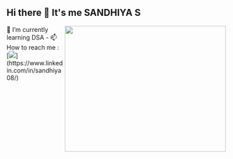 ## Hi there 👋 It's me SANDHIYA S
<img align="right" width="370" height="290" src="https://cdn.dribbble.com/users/644659/screenshots/1920053/media/189931803af24fea969fe9d0b6631431.gif">
🌱 I’m currently learning DSA
- 📫 How to reach me :
<br />[<img src="https://img.shields.io/badge/LinkedIn-0077B5?style=for-the-badge&logo=linkedin&logoColor=white" />](https://www.linkedin.com/in/sandhiya08/)



<!--
**Learner-Sandhiya/Learner-Sandhiya** is a ✨ _special_ ✨ repository because its `README.md` (this file) appears on your GitHub profile.

Here are some ideas to get you started:

- 🔭 I’m currently working on ...
- 🌱 I’m currently learning ...
- 👯 I’m looking to collaborate on ...
- 🤔 I’m looking for help with ...
- 💬 Ask me about ...
- 📫 How to reach me: ...
- 😄 Pronouns: ...
- ⚡ Fun fact: ...
-->
